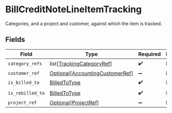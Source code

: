 # BillCreditNoteLineItemTracking

Categories, and a project and customer, against which the item is tracked.


## Fields

| Field                                                                           | Type                                                                            | Required                                                                        | Description                                                                     |
| ------------------------------------------------------------------------------- | ------------------------------------------------------------------------------- | ------------------------------------------------------------------------------- | ------------------------------------------------------------------------------- |
| `category_refs`                                                                 | list[[TrackingCategoryRef](../../models/shared/trackingcategoryref.md)]         | :heavy_check_mark:                                                              | N/A                                                                             |
| `customer_ref`                                                                  | [Optional[AccountingCustomerRef]](../../models/shared/accountingcustomerref.md) | :heavy_minus_sign:                                                              | N/A                                                                             |
| `is_billed_to`                                                                  | [BilledToType](../../models/shared/billedtotype.md)                             | :heavy_check_mark:                                                              | N/A                                                                             |
| `is_rebilled_to`                                                                | [BilledToType](../../models/shared/billedtotype.md)                             | :heavy_check_mark:                                                              | N/A                                                                             |
| `project_ref`                                                                   | [Optional[ProjectRef]](../../models/shared/projectref.md)                       | :heavy_minus_sign:                                                              | N/A                                                                             |